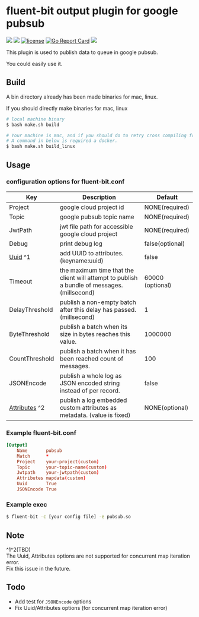 # fluent-bit output plugin for google pubsub

<p align="left">    
  <a href="https://circleci.com/gh/gjbae1212/fluent-bit-pubsub/tree/master"><img src="https://circleci.com/gh/gjbae1212/fluent-bit-pubsub/tree/master.svg?style=svg"/></a>
  <a href="https://hits.seeyoufarm.com"/><img src="https://hits.seeyoufarm.com/api/count/incr/badge.svg?url=https%3A%2F%2Fgithub.com%2Fgjbae1212%2Ffluent-bit-pubsub"/></a>
  <a href="/LICENSE"><img src="https://img.shields.io/badge/license-MIT-GREEN.svg" alt="license" /></a>
  <a href="https://goreportcard.com/report/github.com/gjbae1212/fluent-bit-pubsub"><img src="https://goreportcard.com/badge/github.com/gjbae1212/fluent-bit-pubsub" alt="Go Report Card" /></a>
  <a href="https://codecov.io/gh/gjbae1212/fluent-bit-pubsub"><img src="https://codecov.io/gh/gjbae1212/fluent-bit-pubsub/branch/master/graph/badge.svg"/></a>        
</p>

This plugin is used to publish data to queue in google pubsub.

You could easily use it.

## Build
A bin directory already has been made binaries for mac, linux.

If you should directly make binaries for mac, linux
```bash
# local machine binary
$ bash make.sh build

# Your machine is mac, and if you should do to retry cross compiling for linux.
# A command in below is required a docker.  
$ bash make.sh build_linux
```

## Usage
### configuration options for fluent-bit.conf
| Key           | Description                                    | Default        |
| ----------------|------------------------------------------------|----------------|
| Project         | google cloud project id | NONE(required) |
| Topic           | google pubsub topic name | NONE(required) |
| JwtPath         | jwt file path for accessible google cloud project | NONE(required) |
| Debug           | print debug log | false(optional) |
| [Uuid](#Note) ^1            | add UUID to attributes. (keyname:uuid) | false |
| Timeout         | the maximum time that the client will attempt to publish a bundle of messages. (millsecond) | 60000 (optional)|
| DelayThreshold  | publish a non-empty batch after this delay has passed. (millsecond) | 1  |
| ByteThreshold   | publish a batch when its size in bytes reaches this value. | 1000000 |
| CountThreshold  | publish a batch when it has been reached count of messages. | 100  |
| JSONEncode      | publish a whole log as JSON encoded string instead of per record. | false |
| [Attributes](#Note) ^2         | publish a log embedded custom attributes as metadata. (value is fixed)| NONE(optional) |

### Example fluent-bit.conf
```conf
[Output]
    Name       pubsub
    Match      *
    Project    your-project(custom)
    Topic      your-topic-name(custom)
    Jwtpath    your-jwtpath(custom)
    Attributes mapdata(custom)
    Uuid       True
    JSONEncode True
```

### Example exec
```bash
$ fluent-bit -c [your config file] -e pubsub.so
```

## Note

^1^2(TBD)<br>
The Uuid, Attributes options are not supported for concurrent map iteration error.<br>
Fix this issue in the future.

## Todo
- Add test for `JSONEncode` options
- Fix Uuid/Attributes options (for concurrent map iteration error)
